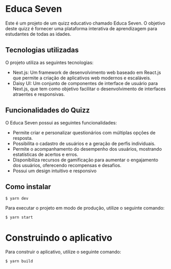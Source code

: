 # Educa Seven

Este é um projeto de um quizz educativo chamado Educa Seven. O objetivo deste quizz é fornecer uma plataforma interativa de aprendizagem para estudantes de todas as idades.

## Tecnologias utilizadas

O projeto utiliza as seguintes tecnologias:

- Next.js: Um framework de desenvolvimento web baseado em React.js que permite a criação de aplicativos web modernos e escaláveis.
- Daisy UI: Um conjunto de componentes de interface de usuário para Next.js, que tem como objetivo facilitar o desenvolvimento de interfaces atraentes e responsivas.

## Funcionalidades do Quizz

O Educa Seven possui as seguintes funcionalidades:

- Permite criar e personalizar questionários com múltiplas opções de resposta.
- Possibilita o cadastro de usuários e a geração de perfis individuais.
- Permite o acompanhamento do desempenho dos usuários, mostrando estatísticas de acertos e erros.
- Disponibiliza recursos de gamificação para aumentar o engajamento dos usuários, oferecendo recompensas e desafios.
- Possui um design intuitivo e responsivo

## Como instalar

```
$ yarn dev
```

Para executar o projeto em modo de produção, utilize o seguinte comando:

```
$ yarn start
```

# Construindo o aplicativo

Para construir o aplicativo, utilize o seguinte comando:

```
$ yarn build
```
